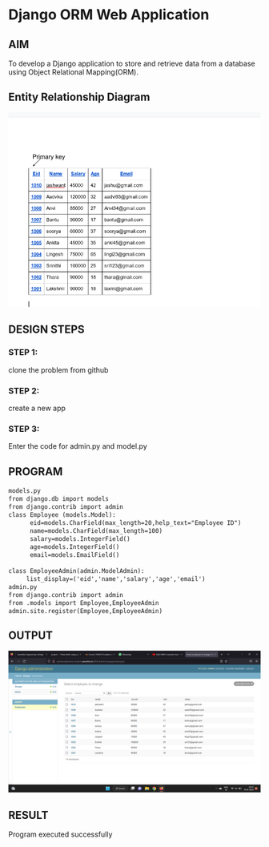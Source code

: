 # Django ORM Web Application

## AIM
To develop a Django application to store and retrieve data from a database using Object Relational Mapping(ORM).

## Entity Relationship Diagram
![Output](./er.png)

## DESIGN STEPS

### STEP 1:
clone the problem from github
### STEP 2:
create a new app
### STEP 3:
Enter the code for admin.py and model.py

## PROGRAM

```
models.py
from django.db import models
from django.contrib import admin
class Employee (models.Model):
      eid=models.CharField(max_length=20,help_text="Employee ID")
      name=models.CharField(max_length=100)
      salary=models.IntegerField()
      age=models.IntegerField()
      email=models.EmailField()

class EmployeeAdmin(admin.ModelAdmin):
     list_display=('eid','name','salary','age','email')
admin.py
from django.contrib import admin
from .models import Employee,EmployeeAdmin
admin.site.register(Employee,EmployeeAdmin)
```

## OUTPUT
![OUTPUT](./out.png)


## RESULT

Program executed successfully
